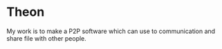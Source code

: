 Theon
=====
My work is to make a P2P software which can use to communication and share file with other people.
